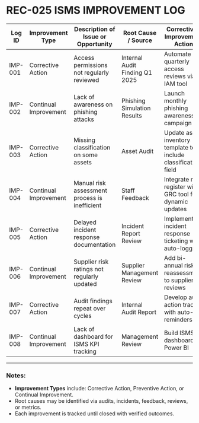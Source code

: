 # REC-025 ISMS IMPROVEMENT LOG

| Log ID   | Improvement Type     | Description of Issue or Opportunity        | Root Cause / Source              | Corrective / Improvement Action                            | Responsible Owner    | Target Completion Date | Status        | Outcome / Verification                     | Date Closed |
|----------|---------------------|--------------------------------------------|---------------------------------|----------------------------------------------------------|---------------------|-----------------------|----------------|--------------------------------------------|--------------|
| IMP-001  | Corrective Action    | Access permissions not regularly reviewed  | Internal Audit Finding Q1 2025  | Automate quarterly access reviews via IAM tool           | IT Security Lead    | 30/04/2025            | Completed      | Process implemented and tested             | 28/04/2025   |
| IMP-002  | Continual Improvement| Lack of awareness on phishing attacks      | Phishing Simulation Results     | Launch monthly phishing awareness campaign               | HR / ISO            | 15/05/2025            | In Progress    | Campaign launched, tracking engagement     | —            |
| IMP-003  | Corrective Action    | Missing classification on some assets      | Asset Audit                      | Update asset inventory template to include classification field | Asset Manager       | 20/06/2025            | Not Started    | Pending review and implementation          | —            |
| IMP-004  | Continual Improvement| Manual risk assessment process is inefficient | Staff Feedback                  | Integrate risk register with GRC tool for dynamic updates | Risk Officer        | 01/07/2025            | Planned        | GRC tool identified and under evaluation   | —            |
| IMP-005  | Corrective Action    | Delayed incident response documentation    | Incident Report Review          | Implement incident response ticketing with auto-logging  | SOC Manager         | 15/06/2025            | In Progress    | Pilot launched in SOC team                 | —            |
| IMP-006  | Continual Improvement| Supplier risk ratings not regularly updated | Supplier Management Review      | Add bi-annual risk reassessment to supplier reviews      | Procurement Officer | 10/08/2025            | Planned        | SOP update pending                         | —            |
| IMP-007  | Corrective Action    | Audit findings repeat over cycles          | Internal Audit Report           | Develop audit action tracker with auto-reminders         | Compliance Officer  | 05/07/2025            | In Progress    | Tool under implementation                  | —            |
| IMP-008  | Continual Improvement| Lack of dashboard for ISMS KPI tracking    | Management Review               | Build ISMS dashboard in Power BI                         | ISO                 | 01/09/2025            | Not Started    | Data sources being mapped                  | —            |

---

### Notes:

- **Improvement Types** include: Corrective Action, Preventive Action, or Continual Improvement.
- Root causes may be identified via audits, incidents, feedback, reviews, or metrics.
- Each improvement is tracked until closed with verified outcomes.
